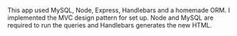 This app used MySQL, Node, Express, Handlebars and a homemade ORM. I implemented the MVC design pattern for set up. Node and MySQL are required to run the queries and Handlebars generates the new HTML.

